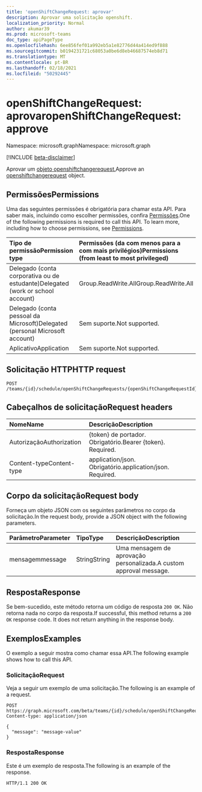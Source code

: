 ```yaml
---
title: 'openShiftChangeRequest: aprovar'
description: Aprovar uma solicitação openshift.
localization_priority: Normal
author: akumar39
ms.prod: microsoft-teams
doc_type: apiPageType
ms.openlocfilehash: 6ee856fef01a992eb5a1e82776d44a414ed9f888
ms.sourcegitcommit: b0194231721c68053a0be6d8eb46687574eb8d71
ms.translationtype: MT
ms.contentlocale: pt-BR
ms.lasthandoff: 02/18/2021
ms.locfileid: "50292445"
---
```

# <a name="openshiftchangerequest-approve"></a><span data-ttu-id="4a994-103">openShiftChangeRequest: aprovar</span><span class="sxs-lookup"><span data-stu-id="4a994-103">openShiftChangeRequest: approve</span></span>

<span data-ttu-id="4a994-104">Namespace: microsoft.graph</span><span class="sxs-lookup"><span data-stu-id="4a994-104">Namespace: microsoft.graph</span></span>

[!INCLUDE [beta-disclaimer](../../includes/beta-disclaimer.md)]

<span data-ttu-id="4a994-105">Aprovar um [objeto openshiftchangerequest.](../resources/openshiftchangerequest.md)</span><span class="sxs-lookup"><span data-stu-id="4a994-105">Approve an [openshiftchangerequest](../resources/openshiftchangerequest.md) object.</span></span>

## <a name="permissions"></a><span data-ttu-id="4a994-106">Permissões</span><span class="sxs-lookup"><span data-stu-id="4a994-106">Permissions</span></span>

<span data-ttu-id="4a994-p101">Uma das seguintes permissões é obrigatória para chamar esta API. Para saber mais, incluindo como escolher permissões, confira [Permissões](/graph/permissions-reference).</span><span class="sxs-lookup"><span data-stu-id="4a994-p101">One of the following permissions is required to call this API. To learn more, including how to choose permissions, see [Permissions](/graph/permissions-reference).</span></span>

| <span data-ttu-id="4a994-109">Tipo de permissão</span><span class="sxs-lookup"><span data-stu-id="4a994-109">Permission type</span></span>                        | <span data-ttu-id="4a994-110">Permissões (da com menos para a com mais privilégios)</span><span class="sxs-lookup"><span data-stu-id="4a994-110">Permissions (from least to most privileged)</span></span> |
|:---------------------------------------|:--------------------------------------------|
| <span data-ttu-id="4a994-111">Delegado (conta corporativa ou de estudante)</span><span class="sxs-lookup"><span data-stu-id="4a994-111">Delegated (work or school account)</span></span>     | <span data-ttu-id="4a994-112">Group.ReadWrite.All</span><span class="sxs-lookup"><span data-stu-id="4a994-112">Group.ReadWrite.All</span></span> |
| <span data-ttu-id="4a994-113">Delegado (conta pessoal da Microsoft)</span><span class="sxs-lookup"><span data-stu-id="4a994-113">Delegated (personal Microsoft account)</span></span> | <span data-ttu-id="4a994-114">Sem suporte.</span><span class="sxs-lookup"><span data-stu-id="4a994-114">Not supported.</span></span> |
| <span data-ttu-id="4a994-115">Aplicativo</span><span class="sxs-lookup"><span data-stu-id="4a994-115">Application</span></span>                            | <span data-ttu-id="4a994-116">Sem suporte.</span><span class="sxs-lookup"><span data-stu-id="4a994-116">Not supported.</span></span> |

## <a name="http-request"></a><span data-ttu-id="4a994-117">Solicitação HTTP</span><span class="sxs-lookup"><span data-stu-id="4a994-117">HTTP request</span></span>

<!-- { "blockType": "ignored" } -->

```http
POST /teams/{id}/schedule/openShiftChangeRequests/{openShiftChangeRequestId}/approve
```

## <a name="request-headers"></a><span data-ttu-id="4a994-118">Cabeçalhos de solicitação</span><span class="sxs-lookup"><span data-stu-id="4a994-118">Request headers</span></span>

| <span data-ttu-id="4a994-119">Nome</span><span class="sxs-lookup"><span data-stu-id="4a994-119">Name</span></span>          | <span data-ttu-id="4a994-120">Descrição</span><span class="sxs-lookup"><span data-stu-id="4a994-120">Description</span></span>   |
|:--------------|:--------------|
| <span data-ttu-id="4a994-121">Autorização</span><span class="sxs-lookup"><span data-stu-id="4a994-121">Authorization</span></span> | <span data-ttu-id="4a994-p102">{token} de portador. Obrigatório.</span><span class="sxs-lookup"><span data-stu-id="4a994-p102">Bearer {token}. Required.</span></span> |
| <span data-ttu-id="4a994-124">Content-type</span><span class="sxs-lookup"><span data-stu-id="4a994-124">Content-type</span></span> | <span data-ttu-id="4a994-p103">application/json. Obrigatório.</span><span class="sxs-lookup"><span data-stu-id="4a994-p103">application/json. Required.</span></span> |

## <a name="request-body"></a><span data-ttu-id="4a994-127">Corpo da solicitação</span><span class="sxs-lookup"><span data-stu-id="4a994-127">Request body</span></span>

<span data-ttu-id="4a994-128">Forneça um objeto JSON com os seguintes parâmetros no corpo da solicitação.</span><span class="sxs-lookup"><span data-stu-id="4a994-128">In the request body, provide a JSON object with the following parameters.</span></span>

| <span data-ttu-id="4a994-129">Parâmetro</span><span class="sxs-lookup"><span data-stu-id="4a994-129">Parameter</span></span>    | <span data-ttu-id="4a994-130">Tipo</span><span class="sxs-lookup"><span data-stu-id="4a994-130">Type</span></span>        | <span data-ttu-id="4a994-131">Descrição</span><span class="sxs-lookup"><span data-stu-id="4a994-131">Description</span></span> |
|:-------------|:------------|:------------|
|<span data-ttu-id="4a994-132">mensagem</span><span class="sxs-lookup"><span data-stu-id="4a994-132">message</span></span>|<span data-ttu-id="4a994-133">String</span><span class="sxs-lookup"><span data-stu-id="4a994-133">String</span></span>|<span data-ttu-id="4a994-134">Uma mensagem de aprovação personalizada.</span><span class="sxs-lookup"><span data-stu-id="4a994-134">A custom approval message.</span></span>|

## <a name="response"></a><span data-ttu-id="4a994-135">Resposta</span><span class="sxs-lookup"><span data-stu-id="4a994-135">Response</span></span>

<span data-ttu-id="4a994-p104">Se bem-sucedido, este método retorna um código de resposta `200 OK`. Não retorna nada no corpo da resposta.</span><span class="sxs-lookup"><span data-stu-id="4a994-p104">If successful, this method returns a `200 OK` response code. It does not return anything in the response body.</span></span>

## <a name="examples"></a><span data-ttu-id="4a994-138">Exemplos</span><span class="sxs-lookup"><span data-stu-id="4a994-138">Examples</span></span>

<span data-ttu-id="4a994-139">O exemplo a seguir mostra como chamar essa API.</span><span class="sxs-lookup"><span data-stu-id="4a994-139">The following example shows how to call this API.</span></span>

### <a name="request"></a><span data-ttu-id="4a994-140">Solicitação</span><span class="sxs-lookup"><span data-stu-id="4a994-140">Request</span></span>

<span data-ttu-id="4a994-141">Veja a seguir um exemplo de uma solicitação.</span><span class="sxs-lookup"><span data-stu-id="4a994-141">The following is an example of a request.</span></span>
<!-- {
  "blockType": "request",
  "name": "openshiftchangerequest_approve"
}-->

```http
POST https://graph.microsoft.com/beta/teams/{id}/schedule/openShiftChangeRequests/{openShiftChangeRequestId}/approve
Content-type: application/json

{
  "message": "message-value"
}
```

### <a name="response"></a><span data-ttu-id="4a994-142">Resposta</span><span class="sxs-lookup"><span data-stu-id="4a994-142">Response</span></span>

<span data-ttu-id="4a994-143">Este é um exemplo de resposta.</span><span class="sxs-lookup"><span data-stu-id="4a994-143">The following is an example of the response.</span></span>
<!-- {
  "blockType": "response",
  "truncated": true,
  "@odata.type": "microsoft.graph.None"
} -->

```http
HTTP/1.1 200 OK
```

<!-- uuid: 16cd6b66-4b1a-43a1-adaf-3a886856ed98
2019-02-04 14:57:30 UTC -->
<!-- {
  "type": "#page.annotation",
  "description": "openShiftChangeRequest: approve",
  "keywords": "",
  "section": "documentation",
  "tocPath": ""
}-->


